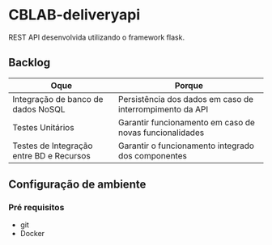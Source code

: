 # CBLAB-deliveryapi

REST API desenvolvida utilizando o framework flask.

## Backlog
| Oque | Porque |
| ------------------- | ------------------- |
| Integração de banco de dados NoSQL |  Persistência dos dados em caso de interrompimento da API |
| Testes Unitários |  Garantir funcionamento em caso de novas funcionalidades |
| Testes de Integração entre BD e Recursos | Garantir o funcionamento integrado dos componentes | 

## Configuração de ambiente
### Pré requisitos
- git
- Docker

